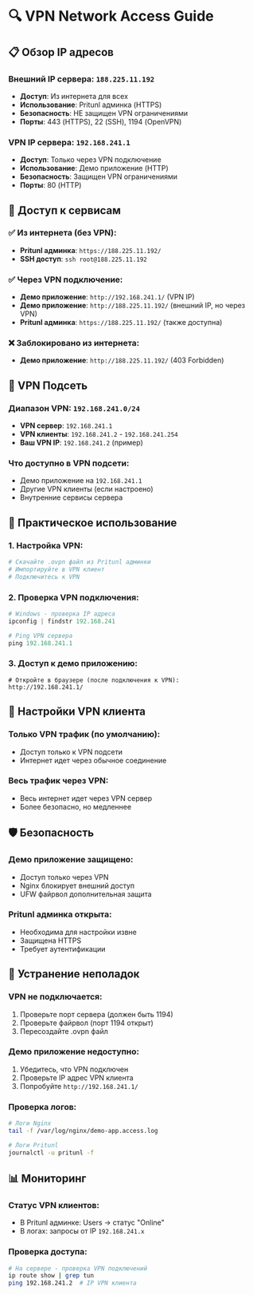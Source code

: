 # 🔍 VPN Network Access Guide

## 📋 **Обзор IP адресов**

### **Внешний IP сервера: `188.225.11.192`**
- **Доступ**: Из интернета для всех
- **Использование**: Pritunl админка (HTTPS)
- **Безопасность**: НЕ защищен VPN ограничениями
- **Порты**: 443 (HTTPS), 22 (SSH), 1194 (OpenVPN)

### **VPN IP сервера: `192.168.241.1`**
- **Доступ**: Только через VPN подключение
- **Использование**: Демо приложение (HTTP)
- **Безопасность**: Защищен VPN ограничениями
- **Порты**: 80 (HTTP)

## 🎯 **Доступ к сервисам**

### **✅ Из интернета (без VPN):**
- **Pritunl админка**: `https://188.225.11.192/`
- **SSH доступ**: `ssh root@188.225.11.192`

### **✅ Через VPN подключение:**
- **Демо приложение**: `http://192.168.241.1/` (VPN IP)
- **Демо приложение**: `http://188.225.11.192/` (внешний IP, но через VPN)
- **Pritunl админка**: `https://188.225.11.192/` (также доступна)

### **❌ Заблокировано из интернета:**
- **Демо приложение**: `http://188.225.11.192/` (403 Forbidden)

## 🔐 **VPN Подсеть**

### **Диапазон VPN**: `192.168.241.0/24`
- **VPN сервер**: `192.168.241.1`
- **VPN клиенты**: `192.168.241.2` - `192.168.241.254`
- **Ваш VPN IP**: `192.168.241.2` (пример)

### **Что доступно в VPN подсети:**
- Демо приложение на `192.168.241.1`
- Другие VPN клиенты (если настроено)
- Внутренние сервисы сервера

## 🚀 **Практическое использование**

### **1. Настройка VPN:**
```bash
# Скачайте .ovpn файл из Pritunl админки
# Импортируйте в VPN клиент
# Подключитесь к VPN
```

### **2. Проверка VPN подключения:**
```powershell
# Windows - проверка IP адреса
ipconfig | findstr 192.168.241

# Ping VPN сервера
ping 192.168.241.1
```

### **3. Доступ к демо приложению:**
```
# Откройте в браузере (после подключения к VPN):
http://192.168.241.1/
```

## 🔧 **Настройки VPN клиента**

### **Только VPN трафик (по умолчанию):**
- Доступ только к VPN подсети
- Интернет идет через обычное соединение

### **Весь трафик через VPN:**
- Весь интернет идет через VPN сервер
- Более безопасно, но медленнее

## 🛡️ **Безопасность**

### **Демо приложение защищено:**
- Доступ только через VPN
- Nginx блокирует внешний доступ
- UFW файрвол дополнительная защита

### **Pritunl админка открыта:**
- Необходима для настройки извне
- Защищена HTTPS
- Требует аутентификации

## 🚨 **Устранение неполадок**

### **VPN не подключается:**
1. Проверьте порт сервера (должен быть 1194)
2. Проверьте файрвол (порт 1194 открыт)
3. Пересоздайте .ovpn файл

### **Демо приложение недоступно:**
1. Убедитесь, что VPN подключен
2. Проверьте IP адрес VPN клиента
3. Попробуйте `http://192.168.241.1/`

### **Проверка логов:**
```bash
# Логи Nginx
tail -f /var/log/nginx/demo-app.access.log

# Логи Pritunl
journalctl -u pritunl -f
```

## 📊 **Мониторинг**

### **Статус VPN клиентов:**
- В Pritunl админке: Users → статус "Online"
- В логах: запросы от IP `192.168.241.x`

### **Проверка доступа:**
```bash
# На сервере - проверка VPN подключений
ip route show | grep tun
ping 192.168.241.2  # IP VPN клиента
```
